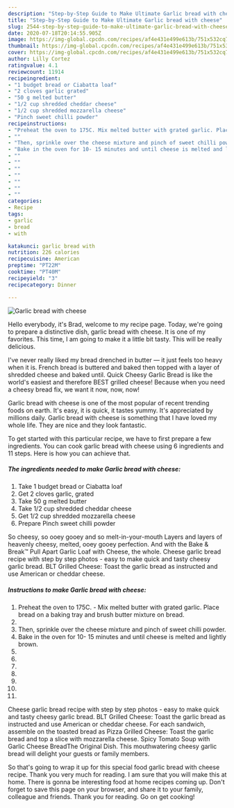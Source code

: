 ```yaml
---
description: "Step-by-Step Guide to Make Ultimate Garlic bread with cheese"
title: "Step-by-Step Guide to Make Ultimate Garlic bread with cheese"
slug: 2544-step-by-step-guide-to-make-ultimate-garlic-bread-with-cheese
date: 2020-07-18T20:14:55.905Z
image: https://img-global.cpcdn.com/recipes/af4e431e499e613b/751x532cq70/garlic-bread-with-cheese-recipe-main-photo.jpg
thumbnail: https://img-global.cpcdn.com/recipes/af4e431e499e613b/751x532cq70/garlic-bread-with-cheese-recipe-main-photo.jpg
cover: https://img-global.cpcdn.com/recipes/af4e431e499e613b/751x532cq70/garlic-bread-with-cheese-recipe-main-photo.jpg
author: Lilly Cortez
ratingvalue: 4.1
reviewcount: 11914
recipeingredient:
- "1 budget bread or Ciabatta loaf"
- "2 cloves garlic grated"
- "50 g melted butter"
- "1/2 cup shredded cheddar cheese"
- "1/2 cup shredded mozzarella cheese"
- "Pinch sweet chilli powder"
recipeinstructions:
- "Preheat the oven to 175C. Mix melted butter with grated garlic. Place bread on a baking tray and brush butter mixture on bread."
- ""
- "Then, sprinkle over the cheese mixture and pinch of sweet chilli powder."
- "Bake in the oven for 10- 15 minutes and until cheese is melted and lightly brown."
- ""
- ""
- ""
- ""
- ""
- ""
- ""
categories:
- Recipe
tags:
- garlic
- bread
- with

katakunci: garlic bread with 
nutrition: 226 calories
recipecuisine: American
preptime: "PT22M"
cooktime: "PT40M"
recipeyield: "3"
recipecategory: Dinner

---
```



![Garlic bread with cheese](https://img-global.cpcdn.com/recipes/af4e431e499e613b/751x532cq70/garlic-bread-with-cheese-recipe-main-photo.jpg)

Hello everybody, it's Brad, welcome to my recipe page. Today, we're going to prepare a distinctive dish, garlic bread with cheese. It is one of my favorites. This time, I am going to make it a little bit tasty. This will be really delicious.

I&#39;ve never really liked my bread drenched in butter — it just feels too heavy when it is. French bread is buttered and baked then topped with a layer of shredded cheese and baked until. Quick Cheesy Garlic Bread is like the world&#39;s easiest and therefore BEST grilled cheese! Because when you need a cheesy bread fix, we want it now, now, now!

Garlic bread with cheese is one of the most popular of recent trending foods on earth. It's easy, it is quick, it tastes yummy. It's appreciated by millions daily. Garlic bread with cheese is something that I have loved my whole life. They are nice and they look fantastic.


To get started with this particular recipe, we have to first prepare a few ingredients. You can cook garlic bread with cheese using 6 ingredients and 11 steps. Here is how you can achieve that.

<!--inarticleads1-->

##### The ingredients needed to make Garlic bread with cheese:

1. Take 1 budget bread or Ciabatta loaf
1. Get 2 cloves garlic, grated
1. Take 50 g melted butter
1. Take 1/2 cup shredded cheddar cheese
1. Get 1/2 cup shredded mozzarella cheese
1. Prepare Pinch sweet chilli powder


So cheesy, so ooey gooey and so melt-in-your-mouth Layers and layers of heavenly cheesy, melted, ooey gooey perfection. And with the Bake &amp; Break™ Pull Apart Garlic Loaf with Cheese, the whole. Cheese garlic bread recipe with step by step photos - easy to make quick and tasty cheesy garlic bread. BLT Grilled Cheese: Toast the garlic bread as instructed and use American or cheddar cheese. 

<!--inarticleads2-->

##### Instructions to make Garlic bread with cheese:

1. Preheat the oven to 175C. - Mix melted butter with grated garlic. Place bread on a baking tray and brush butter mixture on bread.
1. 
1. Then, sprinkle over the cheese mixture and pinch of sweet chilli powder.
1. Bake in the oven for 10- 15 minutes and until cheese is melted and lightly brown.
1. 
1. 
1. 
1. 
1. 
1. 
1. 


Cheese garlic bread recipe with step by step photos - easy to make quick and tasty cheesy garlic bread. BLT Grilled Cheese: Toast the garlic bread as instructed and use American or cheddar cheese. For each sandwich, assemble on the toasted bread as Pizza Grilled Cheese: Toast the garlic bread and top a slice with mozzarella cheese. Spicy Tomato Soup with Garlic Cheese BreadThe Original Dish. This mouthwatering cheesy garlic bread will delight your guests or family members. 

So that's going to wrap it up for this special food garlic bread with cheese recipe. Thank you very much for reading. I am sure that you will make this at home. There is gonna be interesting food at home recipes coming up. Don't forget to save this page on your browser, and share it to your family, colleague and friends. Thank you for reading. Go on get cooking!
